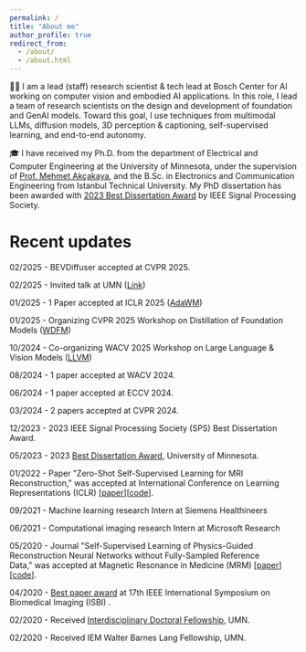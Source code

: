 ```yaml
---
permalink: /
title: "About me"
author_profile: true
redirect_from: 
  - /about/
  - /about.html
---
```


👨‍💻 I am a lead (staff) research scientist & tech lead at Bosch Center for AI working on computer vision and embodied AI applications. In this role, I lead a team of research scientists on the design and development of foundation and GenAI models. Toward this goal, I use techniques from multimodal LLMs, diffusion models, 3D perception & captioning, self-supervised learning, and end-to-end autonomy. 

🎓 I have received my Ph.D. from the department of Electrical and Computer Engineering at the University of Minnesota, under the supervision of [Prof. Mehmet Akçakaya](https://imagine.umn.edu/people/mehmet-ak%C3%A7akaya), and the B.Sc. in Electronics and Communication Engineering from Istanbul Technical University. My PhD dissertation has been awarded with [2023 Best Dissertation Award](https://cse.umn.edu/ece/feature-stories/alumnus-burhaneddin-yaman-receives-2023-ieee-sps-best-phd-dissertation-award) by IEEE Signal Processing Society.  



# Recent updates
02/2025 -	BEVDiffuser accepted at CVPR 2025.

02/2025 -	Invited talk at UMN ([Link](https://cse.umn.edu/dsi/events/cse-dsi-machine-learning-seminar-burhan-yaman-bosch-research))

01/2025 -	1 Paper accepted at ICLR 2025 ([AdaWM](https://openreview.net/forum?id=NEu8wgPctU))

01/2025 -	Organizing CVPR 2025 Workshop on Distillation of Foundation Models ([WDFM](https://wdfm-ad.github.io/))

10/2024 -	Co-organizing WACV 2025 Workshop on Large Language & Vision Models ([LLVM](https://llvm-ad.github.io/))

08/2024 - 1 paper accepted at WACV 2024.

06/2024 - 1 paper accepted at ECCV 2024.

03/2024 - 2 papers accepted at CVPR 2024.

12/2023 - 2023 IEEE Signal Processing Society (SPS) Best Dissertation Award.

05/2023 - 2023 [Best Dissertation Award](https://cse.umn.edu/ece/feature-stories/burhaneddin-yaman-recognized-best-dissertation-award#:~:text=Alumnus%20Burhaneddin%20Yaman%20(Ph.,physical%20sciences%20and%20engineering%20category.)),  University of Minnesota.

01/2022 - Paper "Zero-Shot Self-Supervised Learning for MRI Reconstruction," was accepted at International Conference on Learning Representations (ICLR) [[paper](https://openreview.net/forum?id=085y6YPaYjP)][[code](https://github.com/byaman14/ZS-SSL)].

09/2021 - Machine learning research Intern at Siemens Healthineers

06/2021 - Computational imaging research Intern at Microsoft Research

05/2020 - Journal "Self-Supervised Learning of Physics-Guided Reconstruction Neural Networks without Fully-Sampled Reference Data," was accepted at Magnetic Resonance in Medicine (MRM) [[paper](https://onlinelibrary.wiley.com/doi/abs/10.1002/mrm.28378)][[code](https://github.com/byaman14/SSDU)].

04/2020 - [Best paper award](https://biomedicalimaging.org/2020/wp-content/uploads/static-html-to-wp/data/dff0d41695bbae509355435cd32ecf5d/best-paper-awards.html) at 17th IEEE International Symposium on Biomedical Imaging (ISBI) .

02/2020 - Received [Interdisciplinary Doctoral Fellowship](https://grad.umn.edu/news-events/news-overview/2020-2021-interdisciplinary-doctoral-fellowship-recipients-announced), UMN.

02/2020 - Received IEM Walter Barnes Lang Fellowship, UMN.
